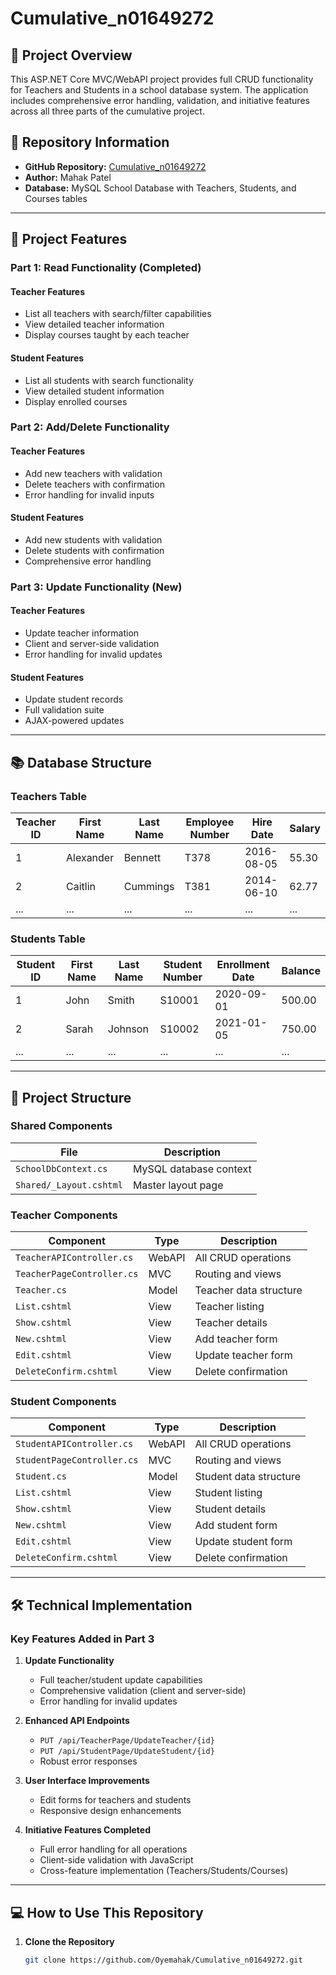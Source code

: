 # Cumulative_n01649272

## 📌 Project Overview
This ASP.NET Core MVC/WebAPI project provides full CRUD functionality for Teachers and Students in a school database system. The application includes comprehensive error handling, validation, and initiative features across all three parts of the cumulative project.

## 📂 Repository Information
- **GitHub Repository:** [Cumulative_n01649272](https://github.com/Oyemahak/Cumulative_n01649272)  
- **Author:** Mahak Patel  
- **Database:** MySQL School Database with Teachers, Students, and Courses tables  

---

## 🚀 Project Features

### Part 1: Read Functionality (Completed)
#### Teacher Features
- List all teachers with search/filter capabilities
- View detailed teacher information
- Display courses taught by each teacher

#### Student Features
- List all students with search functionality
- View detailed student information
- Display enrolled courses

### Part 2: Add/Delete Functionality
#### Teacher Features
- Add new teachers with validation
- Delete teachers with confirmation
- Error handling for invalid inputs

#### Student Features
- Add new students with validation
- Delete students with confirmation
- Comprehensive error handling

### Part 3: Update Functionality (New)
#### Teacher Features
- Update teacher information
- Client and server-side validation
- Error handling for invalid updates

#### Student Features
- Update student records
- Full validation suite
- AJAX-powered updates

---

## 📚 Database Structure

### Teachers Table
| Teacher ID | First Name | Last Name  | Employee Number | Hire Date  | Salary  |
|------------|-----------|------------|---------------|------------|--------|
| 1          | Alexander | Bennett    | T378         | 2016-08-05 | 55.30  |
| 2          | Caitlin   | Cummings   | T381         | 2014-06-10 | 62.77  |
| ...        | ...       | ...        | ...          | ...        | ...    |

### Students Table
| Student ID | First Name | Last Name | Student Number | Enrollment Date | Balance |
|------------|-----------|------------|---------------|-----------------|---------|
| 1          | John      | Smith      | S10001       | 2020-09-01      | 500.00  |
| 2          | Sarah     | Johnson    | S10002       | 2021-01-05      | 750.00  |
| ...        | ...       | ...        | ...          | ...             | ...     |

---

## 📂 Project Structure

### Shared Components
| File | Description |
|------|-------------|
| `SchoolDbContext.cs` | MySQL database context |
| `Shared/_Layout.cshtml` | Master layout page |

### Teacher Components
| Component | Type | Description |
|-----------|------|-------------|
| `TeacherAPIController.cs` | WebAPI | All CRUD operations |
| `TeacherPageController.cs` | MVC | Routing and views |
| `Teacher.cs` | Model | Teacher data structure |
| `List.cshtml` | View | Teacher listing |
| `Show.cshtml` | View | Teacher details |
| `New.cshtml` | View | Add teacher form |
| `Edit.cshtml` | View | Update teacher form |
| `DeleteConfirm.cshtml` | View | Delete confirmation |

### Student Components
| Component | Type | Description |
|-----------|------|-------------|
| `StudentAPIController.cs` | WebAPI | All CRUD operations |
| `StudentPageController.cs` | MVC | Routing and views |
| `Student.cs` | Model | Student data structure |
| `List.cshtml` | View | Student listing |
| `Show.cshtml` | View | Student details |
| `New.cshtml` | View | Add student form |
| `Edit.cshtml` | View | Update student form |
| `DeleteConfirm.cshtml` | View | Delete confirmation |

---

## 🛠️ Technical Implementation

### Key Features Added in Part 3
1. **Update Functionality**
   - Full teacher/student update capabilities
   - Comprehensive validation (client and server-side)
   - Error handling for invalid updates

2. **Enhanced API Endpoints**
   - `PUT /api/TeacherPage/UpdateTeacher/{id}`
   - `PUT /api/StudentPage/UpdateStudent/{id}`
   - Robust error responses

3. **User Interface Improvements**
   - Edit forms for teachers and students
   - Responsive design enhancements

4. **Initiative Features Completed**
   - Full error handling for all operations
   - Client-side validation with JavaScript
   - Cross-feature implementation (Teachers/Students/Courses)

---

## 💻 How to Use This Repository

1. **Clone the Repository**  
   ```bash
   git clone https://github.com/Oyemahak/Cumulative_n01649272.git
